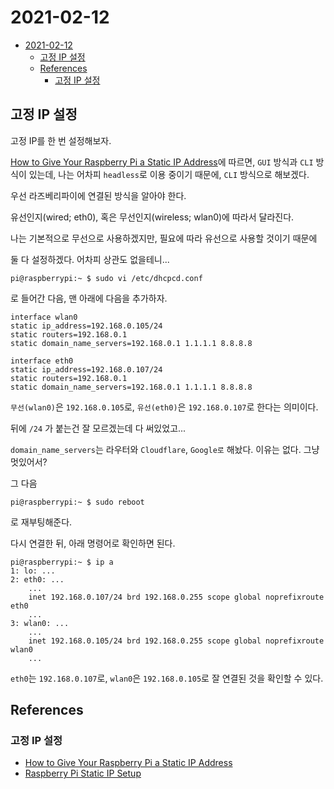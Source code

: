 # 2021-02-12

- [2021-02-12](#2021-02-12)
  - [고정 IP 설정](#고정-ip-설정)
  - [References](#references)
    - [고정 IP 설정](#고정-ip-설정-1)

## 고정 IP 설정

고정 IP를 한 번 설정해보자.

[How to Give Your Raspberry Pi a Static IP Address](https://linuxhint.com/raspberry_pi_static_ip_address/)에 따르면, `GUI` 방식과 `CLI` 방식이 있는데, 나는 어차피 `headless`로 이용 중이기 때문에, `CLI` 방식으로 해보겠다.

우선 라즈베리파이에 연결된 방식을 알아야 한다.

유선인지(wired; eth0), 혹은 무선인지(wireless; wlan0)에 따라서 달라진다.

나는 기본적으로 무선으로 사용하겠지만, 필요에 따라 유선으로 사용할 것이기 때문에

둘 다 설정하겠다. 어차피 상관도 없을테니...

```
pi@raspberrypi:~ $ sudo vi /etc/dhcpcd.conf
```

로 들어간 다음, 맨 아래에 다음을 추가하자.

```
interface wlan0
static ip_address=192.168.0.105/24
static routers=192.168.0.1
static domain_name_servers=192.168.0.1 1.1.1.1 8.8.8.8

interface eth0
static ip_address=192.168.0.107/24
static routers=192.168.0.1
static domain_name_servers=192.168.0.1 1.1.1.1 8.8.8.8
```

`무선(wlan0)`은 `192.168.0.105`로, `유선(eth0)`은 `192.168.0.107`로 한다는 의미이다.

뒤에 `/24` 가 붙는건 잘 모르겠는데 다 써있었고...

`domain_name_servers`는 라우터와 `Cloudflare`, `Google로` 해놨다. 이유는 없다. 그냥 멋있어서?

그 다음

```
pi@raspberrypi:~ $ sudo reboot
```

로 재부팅해준다.

다시 연결한 뒤, 아래 명령어로 확인하면 된다.

```
pi@raspberrypi:~ $ ip a
1: lo: ...
2: eth0: ...
    ...
    inet 192.168.0.107/24 brd 192.168.0.255 scope global noprefixroute eth0
    ...
3: wlan0: ...
    ...
    inet 192.168.0.105/24 brd 192.168.0.255 scope global noprefixroute wlan0
    ...
```

`eth0`는 `192.168.0.107`로, `wlan0`은 `192.168.0.105`로 잘 연결된 것을 확인할 수 있다.

## References

### 고정 IP 설정

- [How to Give Your Raspberry Pi a Static IP Address](https://linuxhint.com/raspberry_pi_static_ip_address/)
- [Raspberry Pi Static IP Setup](https://linuxhint.com/raspberry_pi_static_ip_setup/)
